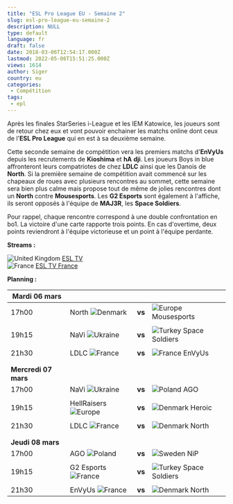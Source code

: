 ```yaml
---
title: "ESL Pro League EU - Semaine 2"
slug: esl-pro-league-eu-semaine-2
description: NULL
type: default
language: fr
draft: false
date: 2018-03-06T12:54:17.000Z
lastmod: 2022-05-06T15:51:25.000Z
views: 1614
author: Siger
country: eu
categories:
 - Compétition
tags:
 - epl
---
```

Après les finales StarSeries i-League et les IEM Katowice, les joueurs sont de retour chez eux et vont pouvoir enchainer les matchs online dont ceux de l'**ESL Pro League** qui en est à sa deuxième semaine.  
  
Cette seconde semaine de compétition vera les premiers matchs d'**EnVyUs** depuis les recrutements de **Kioshima** et **hA** **dji**. Les joueurs Boys in blue affronteront leurs compatriotes de chez **LDLC** ainsi que les Danois de **North**. Si la première semaine de compétition avait commencé sur les chapeaux de roues avec plusieurs rencontres au sommet, cette semaine sera bien plus calme mais propose tout de même de jolies rencontres dont un **North** contre **Mousesports**. Les **G2 Esports** sont également à l'affiche, ils seront opposés à l'équipe de **MAJ3R**, les **Space Soldiers**.

  
Pour rappel, chaque rencontre correspond à une double confrontation en bo1\. La victoire d'une carte rapporte trois points. En cas d'overtime, deux points reviendront à l'équipe victorieuse et un point à l'équipe perdante.  
  
**Streams :**

![United Kingdom](/images/countries/gb.svg)⁠ [ESL TV](http://facebook.com/eslproleaguecsgo)  
![France](/images/countries/fr.svg)⁠ [ESL TV France](https://www.twitch.tv/esl%5Fcsgo%5Ffr)

**Planning :**  

| **Mardi 06 mars**    |                                                  |        |                                                     |
| -------------------- | ------------------------------------------------ | ------ | --------------------------------------------------- |
| 17h00                | North ![Denmark](/images/countries/dk.svg)⁠      | **vs** | ![Europe](/images/countries/eu.svg)⁠ Mousesports    |
| |                    |                                                  |        |                                                     |
| 19h15                | NaVi ![Ukraine](/images/countries/ua.svg)        | **vs** | ![Turkey](/images/countries/tr.svg)⁠ Space Soldiers |
| |                    |                                                  |        |                                                     |
| 21h30                | LDLC ![France](/images/countries/fr.svg)⁠        | **vs** | ![France](/images/countries/fr.svg)⁠ EnVyUs         |
| |                    |                                                  |        |                                                     |
| |                    |                                                  |        |                                                     |
| **Mercredi 07 mars** |                                                  |        |                                                     |
| 17h00                | NaVi ![Ukraine](/images/countries/ua.svg)⁠       | **vs** | ![Poland](/images/countries/pl.svg)⁠ AGO            |
| |                    |                                                  |        |                                                     |
| 19h15                | HellRaisers ![Europe](/images/countries/eu.svg)⁠ | **vs** | ![Denmark](/images/countries/dk.svg)⁠ Heroic        |
| |                    |                                                  |        |                                                     |
| 21h30                | LDLC ![France](/images/countries/fr.svg)⁠        | **vs** | ![Denmark](/images/countries/dk.svg)⁠ North         |
| |                    |                                                  |        |                                                     |
| |                    |                                                  |        |                                                     |
| **Jeudi 08 mars**    |                                                  |        |                                                     |
| 17h00                | AGO ![Poland](/images/countries/pl.svg)⁠         | **vs** | ![Sweden](/images/countries/se.svg)⁠ NiP            |
| |                    |                                                  |        |                                                     |
| 19h15                | G2 Esports ![France](/images/countries/fr.svg)⁠  | **vs** | ![Turkey](/images/countries/tr.svg)⁠ Space Soldiers |
| |                    |                                                  |        |                                                     |
| 21h30                | EnVyUs ![France](/images/countries/fr.svg)⁠      | **vs** | ![Denmark](/images/countries/dk.svg)⁠ North         |
